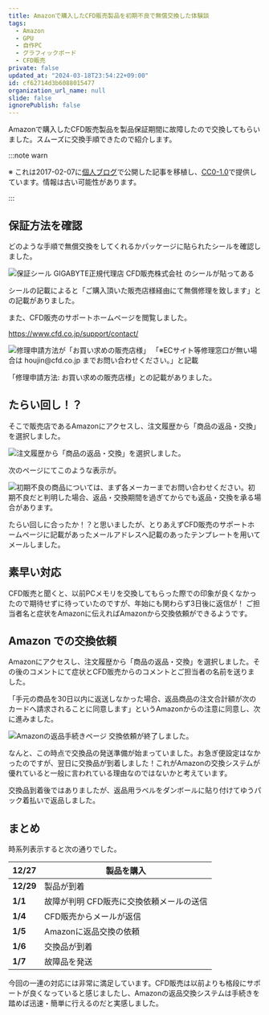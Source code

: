 ```yaml
---
title: Amazonで購入したCFD販売製品を初期不良で無償交換した体験談
tags:
  - Amazon
  - GPU
  - 自作PC
  - グラフィックボード
  - CFD販売
private: false
updated_at: "2024-03-18T23:54:22+09:00"
id: cf62714d3b6088015477
organization_url_name: null
slide: false
ignorePublish: false
---
```


Amazonで購入したCFD販売製品を製品保証期間に故障したので交換してもらいました。スムーズに交換手順できたので紹介します。

:::note warn

※ これは2017-02-07に[個人ブログ](https://bicstone.me)で公開した記事を移植し、[CC0-1.0](https://creativecommons.org/publicdomain/zero/1.0/deed.ja)で提供しています。情報は古い可能性があります。

:::

## 保証方法を確認

どのような手順で無償交換をしてくれるかパッケージに貼られたシールを確認しました。

![保証シール GIGABYTE正規代理店 CFD販売株式会社 のシールが貼ってある](https://qiita-image-store.s3.ap-northeast-1.amazonaws.com/0/684999/3e1eb060-13b4-7c8f-3011-a8176d21123c.jpeg)

シールの記載によると「ご購入頂いた販売店様経由にて無償修理を致します」との記載がありました。

また、CFD販売のサポートホームページを閲覧しました。

https://www.cfd.co.jp/support/contact/

![修理申請方法が「お買い求めの販売店様」 「※ECサイト等修理窓口が無い場合は houjin@cfd.co.jp までお問い合わせください。」と記載](https://qiita-image-store.s3.ap-northeast-1.amazonaws.com/0/684999/c69c230f-2a06-6c98-e021-a41f7b49939d.png)

「修理申請方法: お買い求めの販売店様」との記載がありました。

## たらい回し！？

そこで販売店であるAmazonにアクセスし、注文履歴から「商品の返品・交換」を選択しました。

![注文履歴から「商品の返品・交換」を選択しました。](https://qiita-image-store.s3.ap-northeast-1.amazonaws.com/0/684999/cd09cb5a-7b1e-67c4-3580-24c868c81dcb.png)

次のページにてこのような表示が。

![初期不良の商品については、まず各メーカーまでお問い合わせください。初期不良だと判明した場合、返品・交換期間を過ぎてからでも返品・交換を承る場合があります。](https://qiita-image-store.s3.ap-northeast-1.amazonaws.com/0/684999/68ae80ee-9674-e3e7-df9e-ade09dfd38ca.png)

たらい回しに合ったか！？と思いましたが、とりあえずCFD販売のサポートホームページに記載があったメールアドレスへ記載のあったテンプレートを用いてメールしました。

## 素早い対応

CFD販売と聞くと、以前PCメモリを交換してもらった際での印象が良くなかったので期待せずに待っていたのですが、年始にも関わらず3日後に返信が！
ご担当者名と症状をAmazonに伝えればAmazonから交換依頼ができるようです。

## Amazon での交換依頼

Amazonにアクセスし、注文履歴から「商品の返品・交換」を選択しました。その後のコメントにて症状とCFD販売からのコメントとご担当者の名前を送りました。

「手元の商品を30日以内に返送しなかった場合、返品商品の注文合計額が次のカードへ請求されることに同意します」というAmazonからの注意に同意し、次に進みました。

![Amazonの返品手続きページ](https://qiita-image-store.s3.ap-northeast-1.amazonaws.com/0/684999/aafc81ac-6cae-6d49-a739-9cca394aa532.png)
交換依頼が終了しました。

なんと、この時点で交換品の発送準備が始まっていました。お急ぎ便設定はなかったのですが、翌日に交換品が到着しました！これがAmazonの交換システムが優れていると一般に言われている理由なのではないかと考えています。

交換品到着後ではありましたが、返品用ラベルをダンボールに貼り付けてゆうパック着払いで返品しました。

## まとめ

時系列表示すると次の通りでした。

| **12/27** | **製品を購入**                           |
| --------- | ---------------------------------------- |
| **12/29** | 製品が到着                               |
| **1/1**   | 故障が判明 CFD販売に交換依頼メールの送信 |
| **1/4**   | CFD販売からメールが返信                  |
| **1/5**   | Amazonに返品交換の依頼                   |
| **1/6**   | 交換品が到着                             |
| **1/7**   | 故障品を発送                             |

今回の一連の対応には非常に満足しています。CFD販売は以前よりも格段にサポートが良くなっていると感じましたし、Amazonの返品交換システムは手続きを踏めば迅速・簡単に行えるのだと実感しました。
